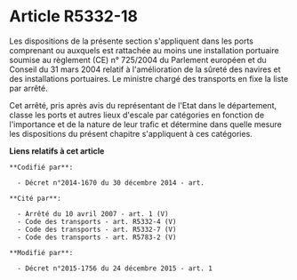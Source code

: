 # Article R5332-18

Les dispositions de la présente section s'appliquent dans les ports comprenant ou auxquels est rattachée au moins une
installation portuaire soumise au règlement (CE) n° 725/2004 du Parlement européen et du Conseil du 31 mars 2004 relatif à
l'amélioration de la sûreté des navires et des installations portuaires. Le ministre chargé des transports en fixe la liste
par arrêté.

Cet arrêté, pris après avis du représentant de l'Etat dans le département, classe les ports et autres lieux d'escale par
catégories en fonction de l'importance et de la nature de leur trafic et détermine dans quelle mesure les dispositions du
présent chapitre s'appliquent à ces catégories.

**Liens relatifs à cet article**

	**Codifié par**:

	  - Décret n°2014-1670 du 30 décembre 2014 - art.

	**Cité par**:

	  - Arrêté du 10 avril 2007 - art. 1 (V)
	  - Code des transports - art. R5332-4 (V)
	  - Code des transports - art. R5332-7 (V)
	  - Code des transports - art. R5783-2 (V)

	**Modifié par**:

	  - Décret n°2015-1756 du 24 décembre 2015 - art. 1
